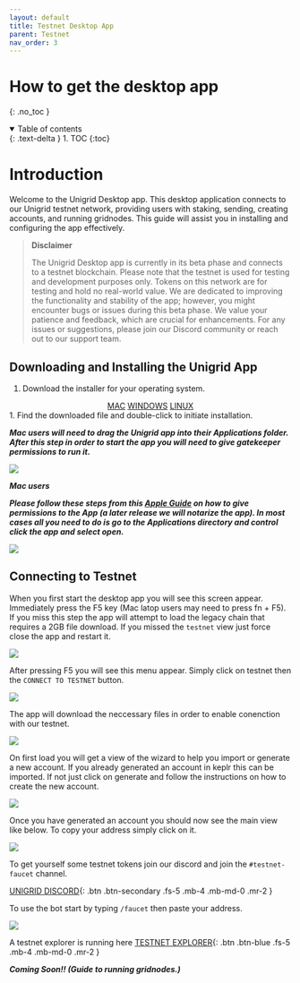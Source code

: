 ```yaml
---
layout: default
title: Testnet Desktop App
parent: Testnet
nav_order: 3
---
```


# How to get the desktop app
{: .no_toc }

<details open markdown="block">
  <summary>
    Table of contents
  </summary>
  {: .text-delta }
1. TOC
{:toc}
</details>

# Introduction

Welcome to the Unigrid Desktop app. This desktop application connects to our Unigrid testnet network, providing users with staking, sending, creating accounts, and running gridnodes. This guide will assist you in installing and configuring the app effectively.

> **Disclaimer**
> 
> The Unigrid Desktop app is currently in its beta phase and connects to a testnet blockchain. Please note that the testnet is used for testing and development purposes only. Tokens on this network are for testing and hold no real-world value. We are dedicated to improving the functionality and stability of the app; however, you might encounter bugs or issues during this beta phase. We value your patience and feedback, which are crucial for enhancements. For any issues or suggestions, please join our Discord community or reach out to our support team.

## Downloading and Installing the Unigrid App

1. Download the installer for your operating system.

<div align="center">
  <a href="https://github.com/unigrid-project/janus-java/releases/download/v1.0.13/Unigrid-1.0.13.dmg" class="btn .btn-blue fs-5 mb-4 mb-md-0 mr-2">MAC</a>
  <a href="https://github.com/unigrid-project/janus-java/releases/download/v1.0.13/Unigrid-1.0.13.msi" class="btn .btn-green fs-5 mb-4 mb-md-0 mr-2">WINDOWS</a>
  <a href="https://github.com/unigrid-project/janus-java/releases/download/v1.0.13/unigrid_1.0.13_amd64.deb" class="btn .btn-purple fs-5 mb-4 mb-md-0 mr-2">LINUX</a>
</div>
1. Find the downloaded file and double-click to initiate installation.


***Mac users will need to drag the Unigrid app into their Applications folder. After this step in order to start the app you will need to give gatekeeper permissions to run it.***

  ![](../../assets/images/mac_img.png)

***Mac users***

***Please follow these steps from this [Apple Guide](https://support.apple.com/en-gb/guide/mac-help/mh40616/14.0/mac/14.0) on how to give permissions to the App (a later release we will notarize the app). In most cases all you need to do is go to the Applications directory and control click the app and select open.***

  ![](../../assets/images/mac_open.png)

## Connecting to Testnet

When you first start the desktop app you will see this screen appear. Immediately press the F5 key (Mac latop users may need to press fn + F5). If you miss this step the app will attempt to load the legacy chain that requires a 2GB file download. If you missed the `testnet` view just force close the app and restart it.

  ![](../../assets/images/startup_screen.png)

After pressing F5 you will see this menu appear. Simply click on testnet then the `CONNECT TO TESTNET` button.

  ![](../../assets/images/connect_testnet.png)

The app will download the neccessary files in order to enable conenction with our testnet. 

  ![](../../assets/images/download_setup.png)

On first load you will get a view of the wizard to help you import or generate a new account. If you already generated an account in keplr this can be imported. If not just click on generate and follow the instructions on how to create the new account.

 ![](../../assets/images/wizard_view.png)

Once you have generated an account you should now see the main view like below. To copy your address simply click on it.

 ![](../../assets/images/testnet_view.png)

 To get yourself some testnet tokens join our discord and join the `#testnet-faucet` channel.

 [UNIGRID DISCORD](https://discord.gg/p5Tm4rX6EH){: .btn .btn-secondary .fs-5 .mb-4 .mb-md-0 .mr-2 }

To use the bot start by typing `/faucet` then paste your address.

 ![](../../assets/images/faucet_mint.png)


A testnet explorer is running here [TESTNET EXPLORER](https://explorer-devnet.unigrid.org/unigrid-testnet-5){: .btn .btn-blue .fs-5 .mb-4 .mb-md-0 .mr-2 }

***Coming Soon!! (Guide to running gridnodes.)***